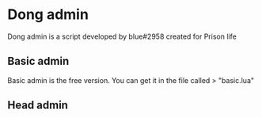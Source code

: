# Dong admin
Dong admin is a script developed by bIue#2958 created for Prison life

## Basic admin
Basic admin is the free version. You can get it in the file called > "basic.lua"


## Head admin
